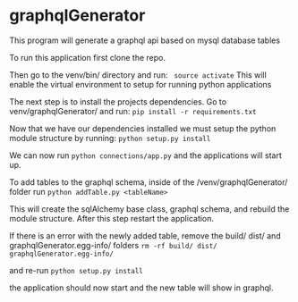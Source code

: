# graphqlGenerator
This program will generate a graphql api based on mysql database tables

To run this application first clone the repo.

Then go to the venv/bin/ directory and run: 
``` source activate```
This will enable the virtual environment to setup for running python applications

The next step is to install the projects dependencies. Go to venv/graphqlGenerator/ and run: 
```pip install -r requirements.txt```

Now that we have our dependencies installed we must setup the python module structure by running: 
```python setup.py install```

We can now run 
```python connections/app.py```
and the applications will start up.

To add tables to the graphql schema, inside of the /venv/graphqlGenerator/ folder run
```python addTable.py <tableName>```

This will create the sqlAlchemy base class, graphql schema, and rebuild the module structure. After this step restart the application.

If there is an error with the newly added table, remove the build/ dist/ and graphqlGenerator.egg-info/ folders
```rm -rf build/ dist/ graphqlGenerator.egg-info/```

and re-run 
```python setup.py install```

the application should now start and the new table will show in graphql.
